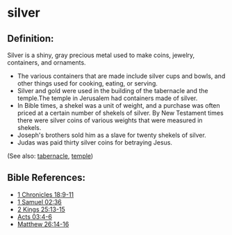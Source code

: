 # silver #

## Definition: ##

Silver is a shiny, gray precious metal used to make coins, jewelry, containers, and ornaments.

* The various containers that are made include silver cups and bowls, and other things used for cooking, eating, or serving.
* Silver and gold were used in the building of the tabernacle and the temple.The temple in Jerusalem had containers made of silver.
* In Bible times, a shekel was a unit of weight, and a purchase was often priced at a certain number of shekels of silver. By New Testament times there were silver coins of various weights that were measured in shekels.
* Joseph's brothers sold him as a slave for twenty shekels of silver.
* Judas was paid thirty silver coins for betraying Jesus.

(See also: [tabernacle](../kt/tabernacle.md), [temple](../kt/temple.md))

## Bible References: ##

* [1 Chronicles 18:9-11](en/tn/1ch/help/18/09)
* [1 Samuel 02:36](en/tn/1sa/help/02/36)
* [2 Kings 25:13-15](en/tn/2ki/help/25/13)
* [Acts 03:4-6](en/tn/act/help/03/04)
* [Matthew 26:14-16](en/tn/mat/help/26/14)